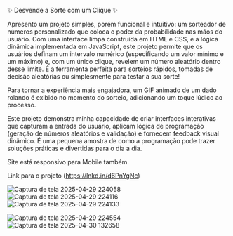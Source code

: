 ✨ Desvende a Sorte com um Clique ✨

Apresento um projeto simples, porém funcional e intuitivo: um sorteador de números personalizado que coloca o poder da probabilidade nas mãos do usuário.
Com uma interface limpa construída em HTML e CSS, e a lógica dinâmica implementada em JavaScript, este projeto permite que os usuários definam um intervalo numérico (especificando um valor mínimo e um máximo) e, com um único clique, revelem um número aleatório dentro desse limite. É a ferramenta perfeita para sorteios rápidos, tomadas de decisão aleatórias ou simplesmente para testar a sua sorte!

Para tornar a experiência mais engajadora, um GIF animado de um dado rolando é exibido no momento do sorteio, adicionando um toque lúdico ao processo.

Este projeto demonstra minha capacidade de criar interfaces interativas que capturam a entrada do usuário, aplicam lógica de programação (geração de números aleatórios e validação) e fornecem feedback visual dinâmico. É uma pequena amostra de como a programação pode trazer soluções práticas e divertidas para o dia a dia.

Site está responsivo para Mobile também.

Link para o projeto (https://lnkd.in/d6PnYgNc)

![Captura de tela 2025-04-29 224058](https://github.com/user-attachments/assets/a5f3df23-a1b4-4970-94fc-c5be1010e8fd)
![Captura de tela 2025-04-29 224116](https://github.com/user-attachments/assets/e4f3e188-958d-45b3-bf6a-712b2b6f5870)
![Captura de tela 2025-04-29 224133](https://github.com/user-attachments/assets/105cf3b8-1d52-4a5f-973a-6588640cec8e)
<br>

![Captura de tela 2025-04-29 224554](https://github.com/user-attachments/assets/8b6c8b12-2dd3-4585-972b-0bb5f521819c)
![Captura de tela 2025-04-30 132658](https://github.com/user-attachments/assets/6560b8d7-6103-4eb9-ae30-e427a444c31c)

